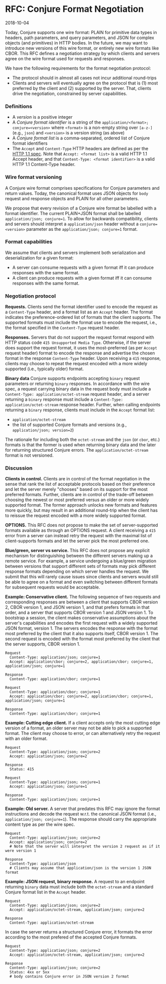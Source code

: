 # RFC: Conjure Format Negotiation

2018-10-04

Today, Conjure supports one wire format: PLAIN for primitive data types in headers, path parameters, and query
parameters, and JSON for complex objects (and primitives) in HTTP bodies. In the future, we may want to introduce new
versions of this wire format, or entirely new wire formats like CBOR. This RFC defines a negotiation strategy by which
clients and servers agree on the wire format used for requests and responses.

We have the following requirements for the format negotiation protocol:
- The protocol should in almost all cases not incur additional round-trips
- Clients and servers will eventually agree on the protocol that is (1) most preferred by the client and (2)
  supported by the server. That, clients drive the negotiation, constrained by server capabilities.

### Definitions

- A *version* is a positive integer
- A *Conjure format identifier* is a string of the `application/<format>; conjure=<version>` where `<format>` is a
  non-empty string over `[a-z-]` (e.g., `json`) and `<version>` is a version string (as above)
- A *Conjure format list* is a comma-separated, ordered list of Conjure format identifiers
- The `Accept` and `Content-Type` HTTP headers are defined as per the
  [HTTP 1.1 spec](https://www.w3.org/Protocols/rfc2616/rfc2616-sec14.html). Note that `Accept: <format list>` is a
  valid HTTP 1.1 Accept header, and that `Content-Type: <format identifier>` is a valid HTTP 1.1 Content-Type header.

### Wire format versioning

A Conjure wire format comprises specifications for Conjure parameters and return values. Today, the canonical format
uses JSON objects for `body` request and response objects and PLAIN for all other parameters.

We propose that every revision of a Conjure wire format be labelled with a format identifier. The current PLAIN+JSON
format shall be labelled `application/json; conjure=1`. To allow for backwards compatibility, clients and servers
should interpret a `application/json` header without a `conjure=<version>` parameter as the `application/json;
conjure=1` format.

### Format capabilities

We assume that clients and servers implement both serialization and deserialization for a given format:

- A server can consume requests with a given format iff it can produce responses with the same format.
- A client can produce requests with a given format iff it can consume responses with the same format.

### Negotiation protocol

**Requests.** 
Clients send the format identifier used to encode the request as a `Content-Type` header, and a format list as an
`Accept` header. The format indicates the preference-ordered list of formats that the client supports. The supported
formats must include the format use to encode the request, i.e., the format specified in the `Content-Type` request
header.

**Responses.**
Servers that do not support the request format respond with HTTP status code `415 Unsupported Media Type`. Otherwise, if
the server does support the request format, it uses the most-preferred (as per `Accept` request header) format to encode
the response and advertise the chosen format in the response `Content-Type` header. Upon receiving a `415` response,
clients may choose to repeat the request encoded with a more widely supported (i.e., typically older) format.

**Binary data** Conjure supports endpoints accepting `binary` request parameters or returning `binary` responses. In
accordance with the wire spec, a request carrying binary data in the request body must include a `Content-Type:
application/octet-stream` request header, and a server returning a `binary` response must include a `Content-Type:
application/octet-stream` response header. Further, when calling endpoints returning a `binary` response, clients must
include in the `Accept` format list:

- `application/octet-stream`
- the list of supported Conjure formats and versions (e.g., `application/json; version=2`)

The rationale for including both the `octet-stream` and the `json` (or `cbor`, etc.) formats is that the former is used
when returning binary data and the later for returning structured Conjure errors. The `application/octet-stream` format
is not versioned.


### Discussion

**Clients in control.** Clients are in control of the format negotiation in the sense that rank the list of acceptable
protocols based on their preference and let the server merely "chooses" based on its support for the most preferred
formats. Further, clients are in control of the trade-off between choosing the newest or most preferred versus an older
or more widely supported format. The former approach unlocks new formats and features more quickly, but may result in an
additional round-trip when the client has to reissue the request encoded with a more widely supported format.

**OPTIONS.** This RFC does not propose to make the set of server-supported formats available as through an OPTIONS
request. A client receiving a `415` error from a server can instead retry the request with the maximal list of
client-supports formats and let the server pick the most preferred one.

**Blue/green, server vs service.** This RFC does not propose any explicit mechanism for distinguishing between the
different servers making up a remote service. For example, a service undergoing a blue/green migration between versions
that support different sets of formats may pick different response formats depending on which server handles the
request. We submit that this will rarely cause issues since clients and servers would still be able to agree on a format
and even switching between different formats for subsequent requests would be acceptable.

**Example: Conservative client.** The following sequence of two requests and corresponding responses are between a client
that supports CBOR version 2, CBOR version 1, and JSON version 1, and that prefers formats in that order, and a server
that supports CBOR version 1 and JSON version 1. To bootstrap a session, the client makes conservative assumptions about
the server's capabilities and encodes the first request with a widely supported JSON format, version 1. The servers
encodes the response with the format most preferred by the client that it also supports itself, CBOR version 1. The
second request is encoded with the format most preferred by the client that the server supports, CBOR version 1.

```text
Request
  Content-Type: application/json; conjure=1
  Accept: application/cbor; conjure=2, application/cbor; conjure=1, application/json; conjure=1

Response
  Content-Type: application/cbor; conjure=1

Request
  Content-Type: application/cbor; conjure=1
  Accept: application/cbor; conjure=2, application/cbor; conjure=1, application/json; conjure=1

Response
  Content-Type: application/cbor; conjure=1
```

**Example: Cutting edge client.** If a client accepts only the most cutting edge version of a format, an older server
may not be able to pick a supported format. The client may choose to error, or can alternatively retry the request
with an older format.

```text
Request
  Content-Type: application/json; conjure=2
  Accept: application/json; conjure=2

Response
  Status: 415

Request
  Content-Type: application/json; conjure=1
  Accept: application/json; conjure=1

Response
  Content-Type: application/json; conjure=1
```

**Example: Old server.** A server that predates this RFC may ignore the format instructions and decode the request
w.r.t. the canonical JSON format (i.e., `application/json; conjure=1`). The response should carry the appropriate
content type as per the wire spec.

```text
Request
  Content-Type: application/json; conjure=2
  Accept: application/json; conjure=2
  # Note that the server will interpret the version 2 request as if it were version 1

Response
  Content-Type: application/json
  # Clients may assume that application/json is the version 1 JSON format
```

**Example: JSON request, binary response.** A request to an endpoint returning `binary` data must include
both the `octet-stream` and a standard Conjure format list in the `Accept` header.

```text
Request
  Content-Type: application/json; conjure=2
  Accept: application/octet-stream, application/json; conjure=2

Response
  Content-Type: application/octet-stream
```

In case the server returns a structured Conjure error, it formats the error according to the most prefered of the
accepted Conjure formats.

```text
Request
  Content-Type: application/json; conjure=2
  Accept: application/octet-stream, application/json; conjure=2

Response
  Content-Type: application/json; conjure=2
  Status: 4xx or 5xx
  # body contains Conjure error in JSON version 2 format
```
